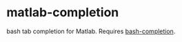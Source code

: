 # matlab-completion
bash tab completion for Matlab. 
Requires [bash-completion](https://github.com/scop/bash-completion/tree/main).

 
